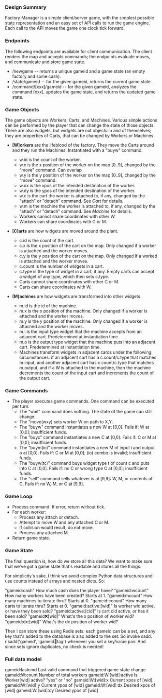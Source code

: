 ### Design Summary

Factory Manager is a simple client/server game, with the simplest possible state representation and an easy set of API calls to run the game engine. Each call to the API moves the game one clock tick forward. 

### Endpoints
The following endpoints are available for client communication. The client renders the map and accepts commands; the endpoints evaluate moves, and communicate and store game state.
* /newgame -- returns a unique gameid and a game state (an empty factory and some cash).
* /state/gameid -- for the given gameid, returns the current game state.
* /command/[xxx]/gameid -- for the given gameid, analyzes the command [xxx], updates the game state, and returns the updated game state.

### Game Objects
The game objects are Workers, Carts, and Machines. Various simple actions can be performed by the player that can change the state of those objects. 
There are also widgets, but widgets are not objects in and of themselves; they are properties of Carts, that can be changed by Workers or Machines.

* __[W]orkers__ are the lifeblood of the factory. They move the Carts around and they run the Machines. Instantiated with a "buyw" command.
    * w.id is the count of the worker.
    * w.x is the x position of the worker on the map [0..9], changed by the "move" command. Can overlap 
    * w.y is the y position of the worker on the map [0..9], changed by the "move" command.
    * w.dx is the xpos of the intended destination of the worker.
    * w.dy is the ypos of the intended destination of the worker.
    * w.c is the cart the worker is attached to, if any, changed by the "attach" or "detach" command. See *Cart* for details.
    * w.m is the machine the worker is attached to, if any, changed by the "attach" or "detach" command. See *Machine* for details.
    * Workers cannot share coordinates with other W.
    * Workers can share coordinates with C or M.
    
* __[C]arts__ are how widgets are moved around the plant. 
    - c.id is the count of the cart.
    - c.x is the x position of the cart on the map. Only changed if a worker is attached and the worker moves.
    - c.y is the y position of the cart on the map. Only changed if a worked is attached and the worker moves.
    - c.count is the number of widgets in a cart. 
    - c.type is the type of widget in a cart, if any. Empty carts can accept a widget of any type, which then sets c.type.
    - Carts cannot share coordinates with other C or M.
    - Carts can share coordinates with W.
    
* __[M]achines__ are how widgets are transformed into other widgets.
    - m.id is the id of the machine.
    - m.x is the x position of the machine. Only changed if a worker is attached and the worker moves.
    - m.y is the y position of the machine. Only changed if a worker is attached and the worker moves.
    - m.i is the input type widget that the machine accepts from an adjacent cart. Predetermined at instantiation time.
    - m.o is the output type widget that the machine puts into an adjacent cart. Predetermined at instantiation time.
    - Machines transform widgets in adjacent cards under the following circumstances: if an adjacent cart has a c.count/c.type that matches m.input, and another adjacent cart has c.count/c.type that matches m.output, and if a W is attached to the machine, then the machine decrements the count of the input cart and increments the count of the output cart.  
    
### Game Commands
- The player executes game commands. One command can be executed per turn:
    - The "wait" command does nothing. The state of the game can still change.
    - The "move(wxy) sets worker W on path to X,Y. 
    - The "buyw" command instantiates a new W at [0,0]. Fails if: W at [0,0]; insufficient funds.
    - The "buyc" command instantiates a new C at [0,0]. Fails if: C or M at [0,0]; insufficient funds.
    - The "buym(io)" command instantiates a new M of input i and output o at [0,0]. Fails if: C or M at [0,0]; (io) combo is invalid; insufficient funds.
    - The "buyw(tc)" command buys widget type t of count c and puts into C at [0,0]. Fails if: no C or wrong type C at [0,0]; insufficient funds.
    - The "sell" command sells whatever is at [9,9]: W, M, or contents of C. Fails if: no W, M, or C at [9,9].

### Game Loop
- Process command. If error, return without tick.
- For each worker: 
  - Process any attach or detach.
  - Attempt to move W and any attached C or M. 
  - If collision would result, do not move.
  - Process any attached M.
- Return game state.

### Game State
The final question is, how do we store all this data? We want to make sure
that we've got a game state that's readable and stores all the things.

For simplicity's sake, I think we avoid complex Python data structures and
use counts instead of arrays and nested dicts. So:

"gameid:cash"           How much cash does the player have?
"gameid:wcount"         How many workers have been created? Starts at 1.
"gameid:mcount"         How many machines to iterate thru? Starts at 0.
"gameid:ccount"         How many carts to iterate thru? Starts at 0.
"gameid:active:[wid]"   Is worker wid active, or have they been sold?
"gameid:active:[cid]"   Is cart cid active, or has it been sold?
"gameid:x:[wid]"        What's the x position of worker wid?
"gameid:dx:[wid]"       What's the dx position of worker wid?

Then I can store these using Redis sets: each gameid can be a set, and any
key that's added to the database is also added to the set. So invoke sadd:
r.sadd('gameid', 'gameid:key:tag') whenever you set a key/value pair. And
since sets ignore duplicates, no check is needed!

### Full data model
gameid:lastcmd          Last valid command that triggered game state change
gameid:W:count          Number of total workers 
gameid:W:[wid]:active   Is Worker[wid] active? "yes" or "no"
gameid:W:[wid]:x        Current xpos of [wid]
gameid:W:[wid]:y        Current ypos of [wid]
gameid:W:[wid]:dx       Desired xpos of [wid]
gameid:W:[wid]:dy       Desired ypos of [wid]
